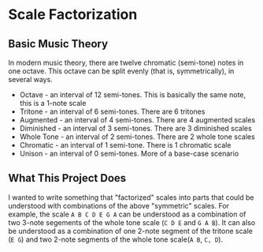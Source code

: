 # Scale Factorization

## Basic Music Theory
In modern music theory, there are twelve chromatic (semi-tone) notes in one octave. This octave can be split evenly (that is, symmetrically), in several ways.
* Octave - an interval of 12 semi-tones. This is basically the same note, this is a 1-note scale
* Tritone - an interval of 6 semi-tones. There are 6 tritones
* Augmented - an interval of 4 semi-tones. There are 4 augmented scales
* Diminished - an interval of 3 semi-tones. There are 3 diminished scales
* Whole Tone - an interval of 2 semi-tones. There are 2 whole tone scales
* Chromatic - an interval of 1 semi-tone. There is 1 chromatic scale
* Unison - an interval of 0 semi-tones. More of a base-case scenario

## What This Project Does
I wanted to write something that "factorized"  scales into parts that could be understood with combinations of the above "symmetric" scales. For example, the scale
`A B C D E G A`
can be understood as a combination of two 3-note segements of the whole tone scale (`C D E` and `G A B`). It can also be understood as a combination of one 2-note segment of the tritone scale (`E G`) and two 2-note segments of the whole tone scale(`A B`, `C, D`).
